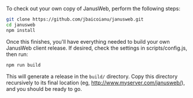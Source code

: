 To check out your own copy of JanusWeb, perform the following steps:

```sh
git clone https://github.com/jbaicoianu/janusweb.git
cd janusweb
npm install
```

Once this finishes, you'll have everything needed to build your own JanusWeb client release.  If desired, check the settings in scripts/config.js, then run: 

```sh
npm run build
``` 

This will generate a release in the ```build/``` directory.  Copy this directory recursively to its final location (eg, http://www.myserver.com/janusweb/), and you should be ready to go.

